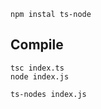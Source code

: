 

```
npm instal ts-node
```

## Compile

```
tsc index.ts
node index.js
```


```
ts-nodes index.js
```